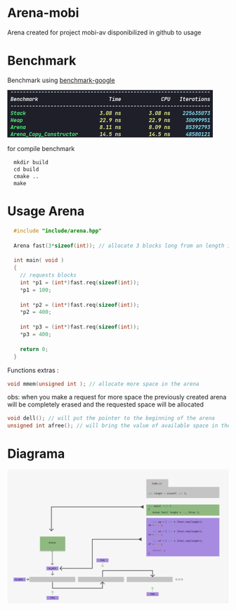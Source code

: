 # Arena-mobi

Arena created for project mobi-av disponibilized in github to usage

# Benchmark

Benchmark using [benchmark-google](https://github.com/google/benchmark) 

![BenchMark](assets/Arena-BenchMark.png)

for compile benchmark 
```
  mkdir build
  cd build
  cmake ..
  make

```

# Usage Arena

```C
  #include "include/arena.hpp"
  
  Arena fast(3*sizeof(int)); // allocate 3 blocks long from an length int
  
  int main( void )
  {
    // requests blocks
    int *p1 = (int*)fast.req(sizeof(int));
    *p1 = 100;

    int *p2 = (int*)fast.req(sizeof(int));
    *p2 = 400;

    int *p3 = (int*)fast.req(sizeof(int));
    *p3 = 400;
    
    return 0;
  }
```

Functions extras :

```C
void mmem(unsigned int ); // allocate more space in the arena 
```
obs: when you make a request for more space the previously created arena will be completely erased and the requested space will be allocated

```C
void dell(); // will put the pointer to the beginning of the arena
unsigned int afree(); // will bring the value of available space in the arena
```

# Diagrama

![arenaDigrama](assets/arena_image_1.jpg)
